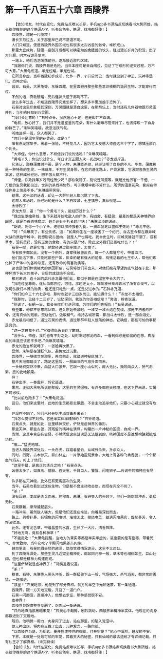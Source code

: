 # 第一千八百五十六章 西陵界
        【告知书友，时代在变化，免费站点难以长存，手机app多书源站点切换看书大势所趋，站长给你推荐的这个换源APP，听书音色多、换源、找书都好使！】
       西陵界，那是一片陵寝！
       漫长岁月过去，关于那里早已说不清道不明。
       人们只知道，便是西陵界外围区域也有很多太古凶兽的骸骨，堆积成山。
       那里大丘成片，随便一座刨开后都可以确定为凶禽猛兽的坟头，经过漫长岁月的积淀，出了大问题，时常有诡异发生。
       一路上，他们浩浩荡荡前行，逐渐接近那片区域。
       “我跟你们说，西陵界最是危险，当年本座可是亲自闯过，见证了它成形的逆天过程，万不可大意。”大黑龟说道，半是炫耀，半是告诫。
       它所言非虚，当年西陵初步成形，化作一界，才开启而已，当时就见到了神王、天神等显化，恐怖之极。
       昔日，石昊、大黑龟等，东躲西藏，在里面避开那些那些意识模糊的诡异生物，才能穿行而过。
       不然的话，真敢硬碰，死后连骨头渣子都剩不下。
       这么多年过去，不知道西陵界究竟怎样了，想来多半更加趋于恐怖了。
       石昊对这里印象极其深刻，万灵图就是源自这里，在那祭坛上，当时还有几件器物跟万灵图并列，当年他只取到万灵图。
       “我们会注意的！”石钟点头，虽然信心十足，但是却并不自满。
       “龟叔，放心好了，我们并不是温室里的花朵，有什么磨难尽管来好了，也该淬炼一下自身的锋芒了。”朱琳笑嘻嘻，故意活跃气氛。
       听她这样一说，众人都笑了。
       “你们不是温室里的花骨朵，谁是？”
       唯有赤龙摆架子，黑着一张脸，不待见几人，因为它太反感大师侄这三个字了，想镇压那几个刺头。
       “大师侄，你什么意思，不相信我们说的话吗？”朱琳笑嘻嘻。
       “黄毛丫头，你见识过什么，今日才真正跟人决一死战吧？”赤龙驳斥道。
       它承认，那株蒲魔树不弱，是个人物，朱琳能杀他，已经证明了自身的不凡。毕竟，蒲魔树是一种特殊的生灵，一株成年，千万生灵身殒，在它的进化路上，尸骨累累，它汲取各族生灵的本源，这种成长经历，想不强大都不行。
       “师侄，你欺我年岁浅而经历少吗？那你就错了，别说是蒲魔等，就是比他厉害一千倍、一万倍的生灵我都见过，世间的杀伐再惨烈，可于我眼中都不算什么，所谓的温室花朵，套用在师侄你身上倒差不多。”朱琳面带笑容。
       结果，这平淡的话语，却让一大群年轻人都沉默了下去。
       这群人年幼时，所经历的是什么？不朽攻城，七王镇守，真仙殒落……
       太惨烈了！
       赤龙大怒，道：“你一个黄毛丫头，能经历过什么？”
       “我出生原始帝城，生下来就开始吃敌人的尸体，有凶禽、有猛兽，最差的都是天神境界的凶灵，就是至尊也啃食过，甚至还有不朽者的尸块！”朱琳淡淡的说道。
       “胡说，凭你一个小丫头，还想以那种强者为食，一滴血就足以置你于死地！”赤龙不信。
       “呵！”朱琳笑了，有些伤感，道：“如果你生在一座被困了一个纪元、自古至今都在跟异域大战的原始帝城中，我想别说古兽肉，就是人尸也得吃。我自出生时，巨城灵脉就干涸了，没有草木，没有灵药，没有正常的食物，有的只是尸体，除此之外我们还能吃什么？！”
       石昊一叹，这是实情，他曾经进过那座城池，太惨了。
       所有孩子都如此，没有一个例外，身穿残破兽皮衣，每一个人都脏兮兮，带着血污。
       他们能活下来，只能吃那些尸体，庆幸的是有强大的前辈，有残活着的七王中人，帮他们炼化掉了尸体中的各种杀意，还有致命的有害物质等。
       这也是他们体魄强大的原因所在，石昊将他们带出来，对他们抱有厚望的底气就在于此，那种环境下长大的孩子，日后的成就绝不会低。
       相对来说，连十凶的后代赤龙跟他们比，都似乎算是在温室中长大的了。
       “我吃过至尊肉，连仙血都尝过，可惜，那时还太小，哪怕被长辈淬炼出了所有杀伐气，以及可伤我们本源的物质，但还是只吃到一点，还是兑过水的。”石钟补充道。
       “你们如今三十六七岁吧，那时也就才三四岁而已，能记得什么？！”赤龙不太相信。
       “我那时，已经十二三岁了，记忆深刻，我说的你该相信吧？”旁边，穆青说道。
       “别说了，有朝一日，我会带你们打进异域，为你们的祖先报仇！”石昊说道。
       有些事，他都不愿意再回首，进入原始帝城时，一堆又一堆火焰在焚烧，那是不朽者的尸骨，还有真仙的残骸，焚烧他们，汲取精气，维持古城所需，那战斗太惨烈，是一部血泪史。
       赤龙最后相信了，通过石昊的表情，透过那群年轻人低落的神态，它确信，那些可怕的事都是真的。
       “这一次算我不对。”它难得低头表达了歉意。
       “没什么，师侄，我们也有不对之处，幼时喝过邪龙的血，一看到你总是偷偷的在想，真龙血的味道应该差不多吧。”朱琳笑嘻嘻。
       赤龙的脸当即就垮了，一张脸再次黑了。
       显然，朱琳是在活跃气氛，避免太过沉重。
       西陵界，一块碑立在那里，再向前走，就踏进神秘区域了。
       整片天地都暗淡了，踏足这里后，一股幽冷的气息扑面而来。
       一头梼杌突然冲来，血盆大口张开，它跟一座小山似的，庞大无比，撕咬向众人，煞气澎湃，震的此地颤栗。
       砰！
       石钟出手，一拳震开，将它逼退。
       果然，正如大黑龟所说的那般，这里的生灵很强，有许多都在天神境，在这下界来说，实属不可思议。
       “比以前危险多了！”大黑龟说道。
       昔日，他们来这里时，此地的生灵都意志朦胧，不会主动追杀他们，只要小心避过就没有危险。
       但现在不同了，它们已经开始主动攻击外来者！
       “我怎么觉得不对劲，它是半实体半精神的？”石钟说道。
       石昊点头，就是如此，这里精神交织，俨然是虚神界的雏形。
       那些天神、那些古兽，其残留的精神在演绎，构建出一片神秘的国度，自成一界。
       当然，这其中肯定有古怪，不然凭借这些战魂是无法做到的，精神国度不是谁想构建就能成功的。
       “嗷……”猛虎咆哮。
       当进入西陵界深处后，一头白虎，踩踏着星云，从域外杀来，扑杀众人。
       同时，四野，古木参天，巨山林立，一片原始蛮荒景象，大地上有各种飞禽走兽，一个个都血气滔天，盯上了他们。
       “这里不错，是真正的练兵之地！”石昊点头。
       凶兽太多了，如真犼、貔貅、吞天雀、千臂巨人、饕餮、闪电狮子……传说中的物种应有尽有。
       许多都在天神级，此外还有更高层次的生灵。
       当年，石昊也看到过这些生物，但是都不曾主动攻击他，而现在完全不同了。
       “杀！”
       没有回避，本就是练兵而来，在穆青、朱琳、石钟等人的带领下，他们一路向前冲杀，勇猛无比。
       石昊跟着，渐渐蹙起眉头。
       一路冲杀，虽然敌人强大，但是他们还是在推进，向着最深处而去。
       路上，药香扑鼻，有银色的闪电树，璀璨无比，缭绕电芒，结满闪电果实，馥郁芬芳，令人馋涎欲滴。
       此外，还有龙舌草，带着晶莹的水露，生长了一大片，清香阵阵。
       “好地方啊，竟有各种神草！”
       “不能乱吃！”大黑龟提醒，这地方的果实等都是半实半虚的，最重要的是有剧毒，带着死气，非常致命，当年它吃了半颗闪电果差点死掉。
       越向里走，石昊的眉头锁的越深，隐隐觉得情况诡异，这里不太对劲。
       到了西陵界深处，那些生灵几近完全精神化，都如同元神一般，草木等也栩栩如生，巨山壮阔，但也都是精神力构建而成。
       “这里俨然就是虚神界了！”鸿鹄圣者说道。
       “杀！”
       穆青、石钟、朱琳等人带头冲杀，跟一群猛兽下山一般，气场强大，杀气滔天，都非常的勇猛，一路推进。
       “那里！”石昊吃惊，他见到了部分真相，前方的半空中光彩迷蒙，有一条通道。
       西陵界，跟一方天地交融，开启了一道门户。
       石昊一闪而没，直接冲入，他想去求证，那种感觉很不安。
       虚神界！
       西陵界竟跟虚神界交融了，熔炼出一条通道。
       “目的地直指那黑暗牢笼！”石昊心中翻腾，剧烈跳动，西陵界半精神半实体，他现在的肉身都跟进到了交融地。
       随后，他稍微一用力，肉身闯了进去，站在那里，如陷入泥沼中。
       他元神出窍，将肉身又推了出去，元神发光，一路向前。
       “以西陵界为基，为钥匙，要开启虚神界的枷锁，打开牢笼？”他心中凛然，越发的不安。
       下界，本就是一处最可怕的牢笼，葬着天大的秘密，只有仙域的最古道统才有详细记载，只有仙王才了解真相。（未完待续）
       【告知书友，时代在变化，免费站点难以长存，手机app多书源站点切换看书大势所趋，站长给你推荐的这个换源APP，听书音色多、换源、找书都好使！】